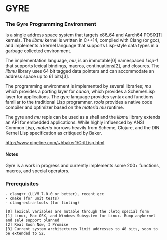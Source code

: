 # GYRE

### The Gyre Programming Environment
is a single address space system that targets x86_64 and Aarch64 POSIX[1] kernels. The *libmu* kernel is written in C++14, compiled with Clang (or gcc), and implements a kernel language that supports Lisp-style data types in a garbage collected environment.

The implementation language, *mu*, is an immutable[0] namespaced *Lisp-1* that supports lexical bindings, macros, continuations[2], and closures. The *libmu* library uses 64 bit tagged data pointers and can accommodate an address space up to 61 bits[3].

The programming environment is implemented by several libraries; *mu* which provides a porting layer for *canon*, which provides a Scheme/Lisp layer for applications. The gyre language provides syntax and functions familiar to the traditional Lisp programmer. *tools* provides a native code compiler and optimizer based on the *materia* *mu* runtime.

The gyre and *mu* repls can be used as a shell and the *libmu* library extends an API for  embedded applications. While highly influenced by ANSI Common Lisp, _materia_ borrows heavily from Scheme, Clojure, and the DIN Kernel Lisp specification as critiqued by Baker.

http://www.pipeline.com/~hbaker1/CritLisp.html

#### Notes
Gyre is a work in progress and currently implements some 200+ functions, macros, and special operators.

### Prerequisites

    - clang++ (LLVM 7.0.0 or better), recent gcc
    - cmake (for unit tests)
    - clang-extra-tools (for linting)

```
[0] lexical variables are mutable through the :letq special form
[1] Linux, Mac OSX, and Windows Subsystem for Linux. Rump anykernel and sel4 support planned
[2] Real Soon Now, I Promise
[3] Current system architectures limit addresses to 48 bits, soon to be extended to 52.
```
